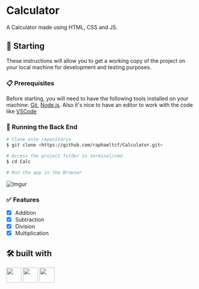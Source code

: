 # Calculator

A Calculator made using HTML, CSS and JS.

## 🚀 Starting

These instructions will allow you to get a working copy of the project on your local machine for development and testing purposes.

### 📋 Prerequisites

Before starting, you will need to have the following tools installed on your machine:
[Git](https://git-scm.com), [Node.js](https://nodejs.org/en/). 
Also it's nice to have an editor to work with the code like [VSCode](https://code.visualstudio.com/)

### 🎲 Running the Back End

```bash
# Clone este repositório
$ git clone <https://github.com/raphaeltcf/Calculator.git>

# Access the project folder in terminal/cmd
$ cd Calc

# Run the app in the Browser
```
![Imgur](https://i.imgur.com/z6KoOsi.png)

### ✅ Features

- [x] Addition
- [x] Subtraction
- [x] Division
- [x] Multiplication

## 🛠️ built with

<img src="https://cdn.jsdelivr.net/gh/devicons/devicon/icons/javascript/javascript-original.svg" width="40" height="40" /> <img src="https://cdn.jsdelivr.net/gh/devicons/devicon/icons/html5/html5-original.svg" width="40" height="40" /> 
<img src="https://cdn.jsdelivr.net/gh/devicons/devicon/icons/css3/css3-original.svg" width="40" height="40" /> 

